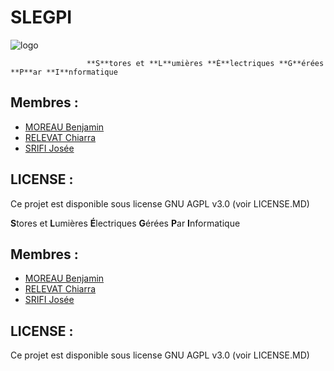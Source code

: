 # SLEGPI
![logo](https://git-iutinfo.unice.fr/woutipoup/slegpi/raw/master/docs/img/logo_slegpi.png "slegpi logo")

                     **S**tores et **L**umières **É**lectriques **G**érées **P**ar **I**nformatique

## Membres :

- [MOREAU Benjamin](https://git-iutinfo.unice.fr/mb807967)
- [RELEVAT Chiarra](https://git-iutinfo.unice.fr/rc804998)
- [SRIFI Josée](https://git-iutinfo.unice.fr/sj801446)

## LICENSE :

Ce projet est disponible sous license GNU AGPL v3.0 (voir LICENSE.MD)

**S**tores et **L**umières **É**lectriques **G**érées **P**ar **I**nformatique

## Membres :

- [MOREAU Benjamin](https://git-iutinfo.unice.fr/mb807967)
- [RELEVAT Chiarra](https://git-iutinfo.unice.fr/rc804998)
- [SRIFI Josée](https://git-iutinfo.unice.fr/sj801446)

## LICENSE :

Ce projet est disponible sous license GNU AGPL v3.0 (voir LICENSE.MD)

